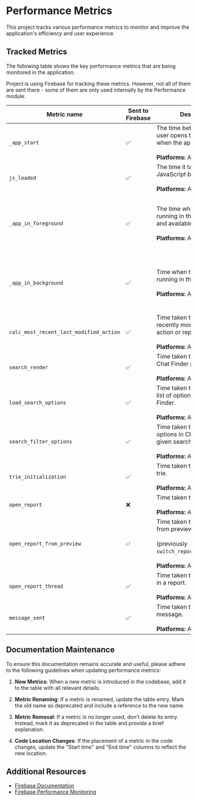 # Performance Metrics

This project tracks various performance metrics to monitor and improve the application's efficiency and user experience.

## Tracked Metrics

The following table shows the key performance metrics that are being monitored in the application.

Project is using Firebase for tracking these metrics. However, not all of them are sent there - some of them are only used internally by the Performance module.

| Metric name | Sent to Firebase | Description | Start time | End time |
|----------|----------|----------|----------|----------|
| `_app_start`   | ✅ | The time between when the user opens the app and when the app is responsive.<br><br>**Platforms:** Android     | Starts when the app's `FirebasePerfProvider` `ContentProvider` completes its `onCreate` method.     | Stops when the first activity's `onResume()` method is called.     |
| `js_loaded`    | ✅ | The time it takes for the JavaScript bundle to load. <br><br>**Platforms:** Android, iOS | **Android:** Starts in the `onCreate` method.<br><br>**iOS:** Starts in the AppDelegate's `didFinishLaunchingWithOptions` method.    | Stops at the first render of the app via native module on the JS side.     |
| `_app_in_foreground`    | ✅ | The time when the app is running in the foreground and available to the user.<br><br>**Platforms:** Android, iOS     | **Android:** Starts when the first activity to reach the foreground has its `onResume()` method called. <br><br>**iOS:** Starts when the application receives the `UIApplicationDidBecomeActiveNotification` notification.   | **Android:** Stops when the last activity to leave the foreground has its `onStop()` method called. <br><br>**iOS:** Stops when it receives the `UIApplicationWillResignActiveNotification` notification.     |
| `_app_in_background`    | ✅ | Time when the app is running in the background.<br><br>**Platforms:** Android, iOS    | **Android:** Starts when the last activity to leave the foreground has its `onStop()` method called. <br><br>**iOS:** Starts when the application receives the `UIApplicationWillResignActiveNotification` notification.   | **Android:** Stops when the first activity to reach the foreground has its `onResume()` method called. <br><br>**iOS:** Stops when it receives the `UIApplicationDidBecomeActiveNotification` notification.     |
| `calc_most_recent_last_modified_action`    | ✅ | Time taken to find the most recently modified report action or report.<br><br>**Platforms:** All      | Starts when the app reconnects to the network     | Ends when the app reconnects to the network and the most recent report action or report is found.     |
| `search_render`   | ✅ | Time taken to render the Chat Finder page.<br><br>**Platforms:** All      | Starts when the Chat Finder icon in LHN is pressed.     | Stops when the list of available options is rendered for the first time.     |
| `load_search_options`    | ✅ | Time taken to generate the list of options used in Chat Finder.<br><br>**Platforms:** All     | Starts when the `getSearchOptions` function is called.     | Stops when the list of available options is generated.     |
| `search_filter_options`    | ✅ | Time taken to filter search options in Chat Finder by given search value.<br><br>**Platforms:** All     | Starts when user types something in the Chat Finder search input.     | Stops when the list of filtered options is generated.     |
| `trie_initialization`   | ✅ | Time taken to build the emoji trie.<br><br>**Platforms:** All      | Starts when emoji trie begins to build.     | Stops when emoji trie building is complete.     |
| `open_report`    | ❌ | Time taken to open a report.<br><br>**Platforms:** All      | Starts when the row in the `LHNOptionsList` is pressed.     | Stops when the `ReportActionsList` finishes laying out.     |
| `open_report_from_preview`   | ✅ | Time taken to open a report from preview.<br><br>(previously `switch_report_from_preview`)<br><br>**Platforms:** All     | Starts when the user presses the Report Preview.     | Stops when the `ReportActionsList` finishes laying out.     |
| `open_report_thread`   | ✅ | Time taken to open a thread in a report.<br><br>**Platforms:** All      | Starts when user presses Report Action Item.     | Stops when the `ReportActionsList` finishes laying out.     |
| `message_sent`    | ✅ | Time taken to send a message.<br><br>**Platforms:** All      | Starts when the new message is sent.     | Stops when the message is being rendered in the chat.     |

## Documentation Maintenance

To ensure this documentation remains accurate and useful, please adhere to the following guidelines when updating performance metrics:

1. **New Metrics**: When a new metric is introduced in the codebase, add it to the table with all relevant details.

2. **Metric Renaming**: If a metric is renamed, update the table entry. Mark the old name as deprecated and include a reference to the new name.

3. **Metric Removal**: If a metric is no longer used, don't delete its entry. Instead, mark it as deprecated in the table and provide a brief explanation.

4. **Code Location Changes**: If the placement of a metric in the code changes, update the "Start time" and "End time" columns to reflect the new location.


## Additional Resources

- [Firebase Documentation](https://firebase.google.com/docs)
- [Firebase Performance Monitoring](https://firebase.google.com/docs/perf-mon)
